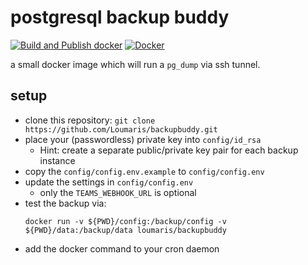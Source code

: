 # postgresql backup buddy

[![Build and Publish docker](https://github.com/Loumaris/backupbuddy/actions/workflows/docker.yml/badge.svg)](https://github.com/Loumaris/backupbuddy/actions/workflows/docker.yml)
[![Docker](https://badgen.net/badge/icon/docker?icon=docker&label)](https://hub.docker.com/repository/docker/loumaris/backupbuddy)


a small docker image which will run a `pg_dump` via ssh tunnel.

## setup

* clone this repository: `git clone https://github.com/Loumaris/backupbuddy.git`
* place your (passwordless) private key into `config/id_rsa`
  * Hint: create a separate public/private key pair for each backup instance
* copy the `config/config.env.example` to `config/config.env`
* update the settings in `config/config.env`
  * only the `TEAMS_WEBHOOK_URL` is optional
* test the backup via:
  ```
  docker run -v ${PWD}/config:/backup/config -v ${PWD}/data:/backup/data loumaris/backupbuddy
  ```
* add the docker command to your cron daemon